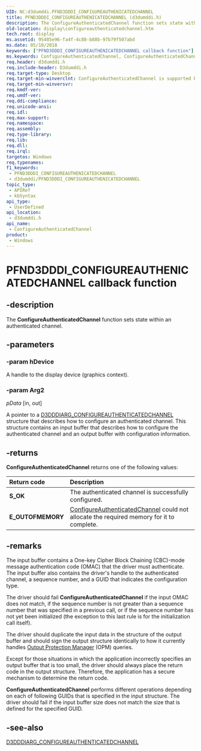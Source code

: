 ```yaml
---
UID: NC:d3dumddi.PFND3DDDI_CONFIGUREAUTHENICATEDCHANNEL
title: PFND3DDDI_CONFIGUREAUTHENICATEDCHANNEL (d3dumddi.h)
description: The ConfigureAuthenticatedChannel function sets state within an authenticated channel.
old-location: display\configureauthenticatedchannel.htm
tech.root: display
ms.assetid: 95485e96-fa4f-4c88-b88b-97b79f507abd
ms.date: 05/10/2018
keywords: ["PFND3DDDI_CONFIGUREAUTHENICATEDCHANNEL callback function"]
ms.keywords: ConfigureAuthenticatedChannel, ConfigureAuthenticatedChannel callback function [Display Devices], PFND3DDDI_CONFIGUREAUTHENICATEDCHANNEL, PFND3DDDI_CONFIGUREAUTHENICATEDCHANNEL callback, UserModeDisplayDriver_Functions_183c7dec-91c3-4929-a86d-c648d1b59ceb.xml, d3dumddi/ConfigureAuthenticatedChannel, display.configureauthenticatedchannel
req.header: d3dumddi.h
req.include-header: D3dumddi.h
req.target-type: Desktop
req.target-min-winverclnt: ConfigureAuthenticatedChannel is supported beginning with the Windows 7 operating system.
req.target-min-winversvr: 
req.kmdf-ver: 
req.umdf-ver: 
req.ddi-compliance: 
req.unicode-ansi: 
req.idl: 
req.max-support: 
req.namespace: 
req.assembly: 
req.type-library: 
req.lib: 
req.dll: 
req.irql: 
targetos: Windows
req.typenames: 
f1_keywords:
 - PFND3DDDI_CONFIGUREAUTHENICATEDCHANNEL
 - d3dumddi/PFND3DDDI_CONFIGUREAUTHENICATEDCHANNEL
topic_type:
 - APIRef
 - kbSyntax
api_type:
 - UserDefined
api_location:
 - d3dumddi.h
api_name:
 - ConfigureAuthenticatedChannel
product:
 - Windows
---
```


# PFND3DDDI_CONFIGUREAUTHENICATEDCHANNEL callback function


## -description

The <b>ConfigureAuthenticatedChannel</b> function sets state within an authenticated channel.

## -parameters

### -param hDevice

A handle to the display device (graphics context).

### -param Arg2

*pData* [in, out]

A pointer to a <a href="/windows-hardware/drivers/ddi/d3dumddi/ns-d3dumddi-_d3dddiarg_configureauthenicatedchannel">D3DDDIARG_CONFIGUREAUTHENTICATEDCHANNEL</a> structure that describes how to configure an authenticated channel. This structure contains an input buffer that describes how to configure the authenticated channel and an output buffer with configuration information.

## -returns

<b>ConfigureAuthenticatedChannel</b> returns one of the following values:

| **Return code** | **Description** | 
|:--|:--|
| **S_OK** | The authenticated channel is successfully configured. | 
| **E_OUTOFMEMORY** | [ConfigureAuthenticatedChannel]()  could not allocate the required memory for it to complete. |

## -remarks

The input buffer contains a One-key Cipher Block Chaining (CBC)-mode message authentication code (OMAC) that the driver must authenticate. The input buffer also contains the driver's handle to the authenticated channel, a sequence number, and a GUID that indicates the configuration type.

The driver should fail <b>ConfigureAuthenticatedChannel</b> if the input OMAC does not match, if the sequence number is not greater than a sequence number that was specified in a previous call, or if the sequence number has not yet been initialized (the exception to this last rule is for the initialization call itself). 

The driver should duplicate the input data in the structure of the output buffer and should sign the output structure identically to how it currently handles <a href="/windows-hardware/drivers/display/supporting-output-protection-manager">Output Protection Manager</a> (OPM) queries.

Except for those situations in which the application incorrectly specifies an output buffer that is too small, the driver should always place the return code in the output structure. Therefore, the application has a secure mechanism to determine the return code. 

<b>ConfigureAuthenticatedChannel</b> performs different operations depending on each of following GUIDs that is specified in the input structure. The driver should fail if the input buffer size does not match the size that is defined for the specified GUID.

## -see-also

<a href="/windows-hardware/drivers/ddi/d3dumddi/ns-d3dumddi-_d3dddiarg_configureauthenicatedchannel">D3DDDIARG_CONFIGUREAUTHENTICATEDCHANNEL</a>